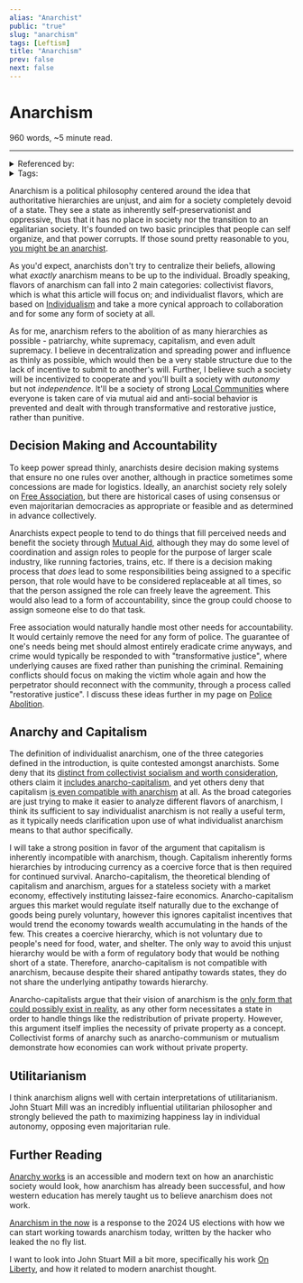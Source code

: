 ```yaml
---
alias: "Anarchist"
public: "true"
slug: "anarchism"
tags: [Leftism]
title: "Anarchism"
prev: false
next: false
---
```

<script setup>
import { data } from '../../git.data.ts';
import { useData } from 'vitepress';
const pageData = useData();
</script>
<h1 class="p-name">Anarchism</h1>
<p>960 words, ~5 minute read. <span v-html="data[`site/${pageData.page.value.relativePath}`]" /></p>
<hr/>

<details><summary>Referenced by:</summary><a href="/garden/direct-action/index.md">Direct Action</a><a href="/garden/fascism/index.md">Fascism</a><a href="/garden/free-association/index.md">Free Association</a><a href="/garden/individualism/index.md">Individualism</a><a href="/garden/materialism/index.md">Materialism</a><a href="/garden/mutual-aid/index.md">Mutual Aid</a><a href="/garden/on-authority/index.md">On Authority</a></details>

<details><summary>Tags:</summary><a href="/garden/leftism/index.md">Leftism</a></details>

Anarchism is a political philosophy centered around the idea that authoritative hierarchies are unjust, and aim for a society completely devoid of a state. They see a state as inherently self-preservationist and oppressive, thus that it has no place in society nor the transition to an egalitarian society. It's founded on two basic principles that people can self organize, and that power corrupts. If those sound pretty reasonable to you, [you might be an anarchist](https://theanarchistlibrary.org/library/david-graeber-are-you-an-anarchist-the-answer-may-surprise-you).

As you'd expect, anarchists don't try to centralize their beliefs, allowing what _exactly_ anarchism means to be up to the individual. Broadly speaking, flavors of anarchism can fall into 2 main categories: collectivist flavors, which is what this article will focus on; and individualist flavors, which are based on [Individualism](/garden/individualism/index.md) and take a more cynical approach to collaboration and for some any form of society at all.

As for me, anarchism refers to the abolition of as many hierarchies as possible - patriarchy, white supremacy, capitalism, and even adult supremacy. I believe in decentralization and spreading power and influence as thinly as possible, which would then be a very stable structure due to the lack of incentive to submit to another's will. Further, I believe such a society will be incentivized to cooperate and you'll built a society with _autonomy_ but not _independence_. It'll be a society of strong [Local Communities](/garden/local-communities/index.md) where everyone is taken care of via mutual aid and anti-social behavior is prevented and dealt with through transformative and restorative justice, rather than punitive.

## Decision Making and Accountability

To keep power spread thinly, anarchists desire decision making systems that ensure no one rules over another, although in practice sometimes some concessions are made for logistics. Ideally, an anarchist society rely solely on [Free Association](/garden/free-association/index.md), but there are historical cases of using consensus or even majoritarian democracies as appropriate or feasible and as determined in advance collectively.

Anarchists expect people to tend to do things that fill perceived needs and benefit the society through [Mutual Aid](/garden/mutual-aid/index.md), although they may do some level of coordination and assign roles to people for the purpose of larger scale industry, like running factories, trains, etc. If there is a decision making process that _does_ lead to some responsibilities being assigned to a specific person, that role would have to be considered replaceable at all times, so that the person assigned the role can freely leave the agreement. This would also lead to a form of accountability, since the group could choose to assign someone else to do that task.

Free association would naturally handle most other needs for accountability. It would certainly remove the need for any form of police. The guarantee of one's needs being met should almost entirely eradicate crime anyways, and crime would typically be responded to with "transformative justice", where underlying causes are fixed rather than punishing the criminal. Remaining conflicts should focus on making the victim whole again and how the perpetrator should reconnect with the community, through a process called "restorative justice". I discuss these ideas further in my page on [Police Abolition](/garden/police-abolition/index.md).

## Anarchy and Capitalism

The definition of individualist anarchism, one of the three categories defined in the introduction, is quite contested amongst anarchists. Some deny that its [distinct from collectivist socialism and worth consideration](https://theanarchistlibrary.org/library/joe-peacott-individualism-reconsidered), others claim it [includes anarcho-capitalism,](https://theanarchistlibrary.org/library/geoffrey-ostergaard-anarchism-blackwell-dictionary) and yet others deny that capitalism [is even compatible with anarchism](https://theanarchistlibrary.org/library/the-anarchist-faq-editorial-collective-an-anarchist-faq-full#text-amuse-label-secf0) at all. As the broad categories are just trying to make it easier to analyze different flavors of anarchism, I think its sufficient to say individualist anarchism is not really a useful term, as it typically needs clarification upon use of what individualist anarchism means to that author specifically.

I will take a strong position in favor of the argument that capitalism is inherently incompatible with anarchism, though. Capitalism inherently forms hierarchies by introducing currency as a coercive force that is then required for continued survival. Anarcho-capitalism, the theoretical blending of capitalism and anarchism, argues for a stateless society with a market economy, effectively instituting laissez-faire economics. Anarcho-capitalism argues this market would regulate itself naturally due to the exchange of goods being purely voluntary, however this ignores capitalist incentives that would trend the economy towards wealth accumulating in the hands of the few. This creates a coercive hierarchy, which is not voluntary due to people's need for food, water, and shelter. The only way to avoid this unjust hierarchy would be with a form of regulatory body that would be nothing short of a state. Therefore, anarcho-capitalism is not compatible with anarchism, because despite their shared antipathy towards states, they do not share the underlying antipathy towards hierarchy.

Anarcho-capitalists argue that their vision of anarchism is the [only form that could possibly exist in reality](https://archive.lewrockwell.com/rothbard/rothbard103.html), as any other form necessitates a state in order to handle things like the redistribution of private property. However, this argument itself implies the necessity of private property as a concept. Collectivist forms of anarchy such as anarcho-communism or mutualism demonstrate how economies can work without private property.

## Utilitarianism

I think anarchism aligns well with certain interpretations of utilitarianism. John Stuart Mill was an incredibly influential utilitarian philosopher and strongly believed the path to maximizing happiness lay in individual autonomy, opposing even majoritarian rule.

## Further Reading

[Anarchy works](https://theanarchistlibrary.org/library/peter-gelderloos-anarchy-works) is an accessible and modern text on how an anarchistic society would look, how anarchism has already been successful, and how western education has merely taught us to believe anarchism does not work.

[Anarchism in the now](https://maia.crimew.gay/posts/anarchism-in-the-now/) is a response to the 2024 US elections with how we can start working towards anarchism today, written by the hacker who leaked the no fly list.

I want to look into John Stuart Mill a bit more, specifically his work [On Liberty](https://archive.org/details/onliberty00inmill), and how it related to modern anarchist thought.